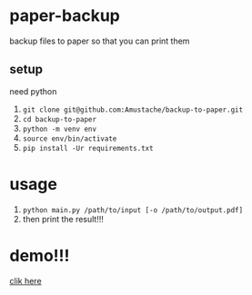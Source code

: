 # paper-backup
backup files to paper so that you can print them

## setup
need python

1. `git clone git@github.com:Amustache/backup-to-paper.git`
2. `cd backup-to-paper`
3. `python -m venv env`
4. `source env/bin/activate`
5. `pip install -Ur requirements.txt`

# usage
1. `python main.py /path/to/input [-o /path/to/output.pdf]`
2. then print the result!!!

# demo!!!
[clik here](demo.mp4)
